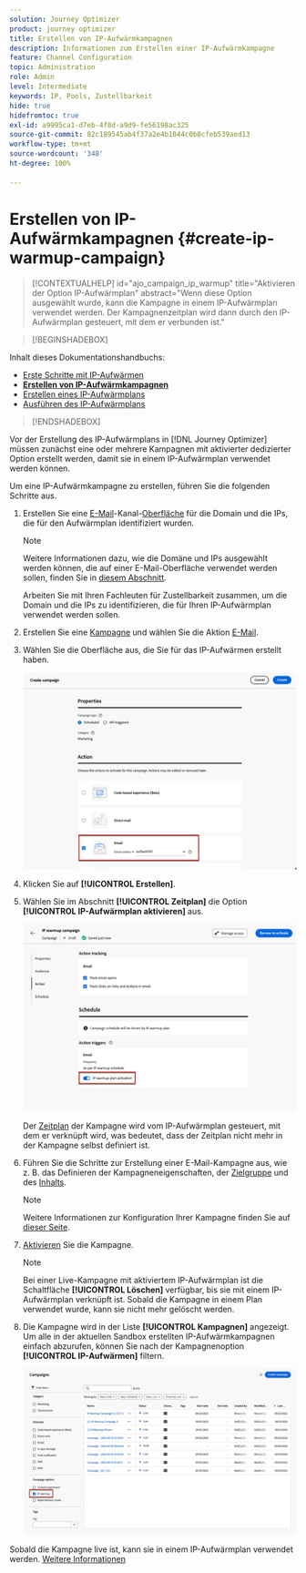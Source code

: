 ```yaml
---
solution: Journey Optimizer
product: journey optimizer
title: Erstellen von IP-Aufwärmkampagnen
description: Informationen zum Erstellen einer IP-Aufwärmkampagne
feature: Channel Configuration
topic: Administration
role: Admin
level: Intermediate
keywords: IP, Pools, Zustellbarkeit
hide: true
hidefromtoc: true
exl-id: a9995ca1-d7eb-4f8d-a9d9-fe56198ac325
source-git-commit: 82c189545ab4f37a2e4b1044c0b8cfeb539aed13
workflow-type: tm+mt
source-wordcount: '348'
ht-degree: 100%

---
```


# Erstellen von IP-Aufwärmkampagnen {#create-ip-warmup-campaign}

>[!CONTEXTUALHELP]
>id="ajo_campaign_ip_warmup"
>title="Aktivieren der Option IP-Aufwärmplan"
>abstract="Wenn diese Option ausgewählt wurde, kann die Kampagne in einem IP-Aufwärmplan verwendet werden. Der Kampagnenzeitplan wird dann durch den IP-Aufwärmplan gesteuert, mit dem er verbunden ist."

>[!BEGINSHADEBOX]

Inhalt dieses Dokumentationshandbuchs:

* [Erste Schritte mit IP-Aufwärmen](ip-warmup-gs.md)
* **[Erstellen von IP-Aufwärmkampagnen](ip-warmup-campaign.md)**
* [Erstellen eines IP-Aufwärmplans](ip-warmup-plan.md)
* [Ausführen des IP-Aufwärmplans](ip-warmup-execution.md)

>[!ENDSHADEBOX]

Vor der Erstellung des IP-Aufwärmplans in [!DNL Journey Optimizer] müssen zunächst eine oder mehrere Kampagnen mit aktivierter dedizierter Option erstellt werden, damit sie in einem IP-Aufwärmplan verwendet werden können.

Um eine IP-Aufwärmkampagne zu erstellen, führen Sie die folgenden Schritte aus.

1. Erstellen Sie eine [E-Mail](../email/email-settings.md)-Kanal-[Oberfläche](channel-surfaces.md) für die Domain und die IPs, die für den Aufwärmplan identifiziert wurden.

   >[!NOTE]
   >
   >Weitere Informationen dazu, wie die Domäne und IPs ausgewählt werden können, die auf einer E-Mail-Oberfläche verwendet werden sollen, finden Sie in [diesem Abschnitt](../email/email-settings.md#subdomains-and-ip-pools).
   >
   >Arbeiten Sie mit Ihren Fachleuten für Zustellbarkeit zusammen, um die Domain und die IPs zu identifizieren, die für Ihren IP-Aufwärmplan verwendet werden sollen.<!--TBC-->

1. Erstellen Sie eine [Kampagne](../campaigns/create-campaign.md) und wählen Sie die Aktion [E-Mail](../email/create-email.md#create-email-journey-campaign).

1. Wählen Sie die Oberfläche aus, die Sie für das IP-Aufwärmen erstellt haben.

   ![](assets/ip-warmup-campaign-surface.png)

   <!--You must use the same surface as the one that will be used for the asociated IP warmup plan. [Learn how to create an IP warmup plan](#create-ip-warmup-plan)-->

1. Klicken Sie auf **[!UICONTROL Erstellen]**.

1. Wählen Sie im Abschnitt **[!UICONTROL Zeitplan]** die Option **[!UICONTROL IP-Aufwärmplan aktivieren]** aus.

   ![](assets/ip-warmup-campaign-plan-activation.png)

   Der [Zeitplan](../campaigns/create-campaign.md#schedule) der Kampagne wird vom IP-Aufwärmplan gesteuert, mit dem er verknüpft wird, was bedeutet, dass der Zeitplan nicht mehr in der Kampagne selbst definiert ist.

1. Führen Sie die Schritte zur Erstellung einer E-Mail-Kampagne aus, wie z. B. das Definieren der Kampagneneigenschaften, der [Zielgruppe](../audience/about-audiences.md)<!--best practices for IP warmup in terms of audience?--> und des [Inhalts](../email/get-started-email-design.md#key-steps).

   >[!NOTE]
   >
   >Weitere Informationen zur Konfiguration Ihrer Kampagne finden Sie auf [dieser Seite](../campaigns/get-started-with-campaigns.md).

1. [Aktivieren](../campaigns/review-activate-campaign.md) Sie die Kampagne.

   >[!NOTE]
   >
   >Bei einer Live-Kampagne mit aktiviertem IP-Aufwärmplan ist die Schaltfläche **[!UICONTROL Löschen]** verfügbar, bis sie mit einem IP-Aufwärmplan verknüpft ist. Sobald die Kampagne in einem Plan verwendet wurde, kann sie nicht mehr gelöscht werden.

1. Die Kampagne wird in der Liste **[!UICONTROL Kampagnen]** angezeigt. Um alle in der aktuellen Sandbox erstellten IP-Aufwärmkampagnen einfach abzurufen, können Sie nach der Kampagnenoption **[!UICONTROL IP-Aufwärmen]** filtern.

   ![](assets/ip-warmup-campaign-filter.png)

Sobald die Kampagne live ist, kann sie in einem IP-Aufwärmplan verwendet werden. [Weitere Informationen](ip-warmup-plan.md)

<!--Any recommendations when defining an audience? i.e do you have to include all your database or a limited number or according to your Excel file?-->

